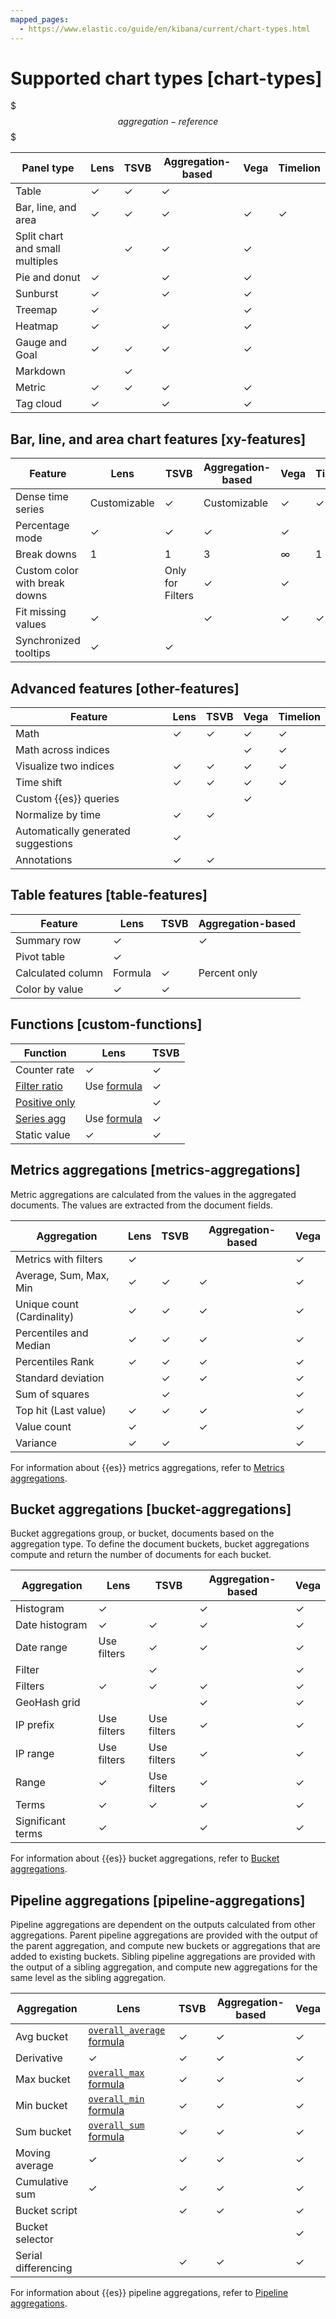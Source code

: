 ```yaml
---
mapped_pages:
  - https://www.elastic.co/guide/en/kibana/current/chart-types.html
---
```


# Supported chart types [chart-types]

$$$aggregation-reference$$$

| Panel type | **Lens** | **TSVB** | **Aggregation-based** | **Vega** | **Timelion** |
| --- | --- | --- | --- | --- | --- |
| Table | &check; | &check; | &check; |  |  |
| Bar, line, and area | &check; | &check; | &check; | &check; | &check; |
| Split chart and small multiples |  | &check; | &check; | &check; |  |
| Pie and donut | &check; |  | &check; | &check; |  |
| Sunburst | &check; |  | &check; | &check; |  |
| Treemap | &check; |  |  | &check; |  |
| Heatmap | &check; |  | &check; | &check; |  |
| Gauge and Goal | &check; | &check; | &check; | &check; |  |
| Markdown |  | &check; |  |  |  |
| Metric | &check; | &check; | &check; | &check; |  |
| Tag cloud | &check; |  | &check; | &check; |  |


## Bar, line, and area chart features [xy-features] 

| Feature | **Lens** | **TSVB** | **Aggregation-based** | **Vega** | **Timelion** |
| --- | --- | --- | --- | --- | --- |
| Dense time series | Customizable | &check; | Customizable | &check; | &check; |
| Percentage mode | &check; | &check; | &check; | &check; |  |
| Break downs | 1 | 1 | 3 | ∞ | 1 |
| Custom color with break downs |  | Only for Filters | &check; | &check; |  |
| Fit missing values | &check; |  | &check; | &check; | &check; |
| Synchronized tooltips | &check; | &check; |  |  |  |


## Advanced features [other-features] 

| Feature | **Lens** | **TSVB** | **Vega** | **Timelion** |
| --- | --- | --- | --- | --- |
| Math | &check; | &check; | &check; | &check; |
| Math across indices |  |  | &check; | &check; |
| Visualize two indices | &check; | &check; | &check; | &check; |
| Time shift | &check; | &check; | &check; | &check; |
| Custom {{es}} queries |  |  | &check; |  |
| Normalize by time | &check; | &check; |  |  |
| Automatically generated suggestions | &check; |  |  |  |
| Annotations | &check; | &check; |  |  |


## Table features [table-features] 

| Feature | **Lens** | **TSVB** | **Aggregation-based** |
| --- | --- | --- | --- |
| Summary row | &check; |  | &check; |
| Pivot table | &check; |  |  |
| Calculated column | Formula | &check; | Percent only |
| Color by value | &check; | &check; |  |


## Functions [custom-functions] 

| Function | **Lens** | **TSVB** |
| --- | --- | --- |
| Counter rate | &check; | &check; |
| [Filter ratio](legacy-editors/tsvb.md#tsvb-function-reference) | Use [formula](lens.md#lens-formulas) | &check; |
| [Positive only](legacy-editors/tsvb.md#tsvb-function-reference) |  | &check; |
| [Series agg](legacy-editors/tsvb.md#tsvb-function-reference) | Use [formula](lens.md#lens-formulas) | &check; |
| Static value | &check; | &check; |


## Metrics aggregations [metrics-aggregations] 

Metric aggregations are calculated from the values in the aggregated documents. The values are extracted from the document fields.

| Aggregation | **Lens** | **TSVB** | **Aggregation-based** | **Vega** |
| --- | --- | --- | --- | --- |
| Metrics with filters | &check; |  |  | &check; |
| Average, Sum, Max, Min | &check; | &check; | &check; | &check; |
| Unique count (Cardinality) | &check; | &check; | &check; | &check; |
| Percentiles and Median | &check; | &check; | &check; | &check; |
| Percentiles Rank | &check; | &check; | &check; | &check; |
| Standard deviation |  | &check; | &check; | &check; |
| Sum of squares |  | &check; |  | &check; |
| Top hit (Last value) | &check; | &check; | &check; | &check; |
| Value count | &check; |  | &check; | &check; |
| Variance | &check; | &check; |  | &check; |

For information about {{es}} metrics aggregations, refer to [Metrics aggregations](https://www.elastic.co/guide/en/elasticsearch/reference/current/search-aggregations-metrics.html).


## Bucket aggregations [bucket-aggregations] 

Bucket aggregations group, or bucket, documents based on the aggregation type. To define the document buckets, bucket aggregations compute and return the number of documents for each bucket.

| Aggregation | **Lens** | **TSVB** | **Aggregation-based** | **Vega** |
| --- | --- | --- | --- | --- |
| Histogram | &check; |  | &check; | &check; |
| Date histogram | &check; | &check; | &check; | &check; |
| Date range | Use filters | &check; | &check; | &check; |
| Filter |  | &check; |  | &check; |
| Filters | &check; | &check; | &check; | &check; |
| GeoHash grid |  |  | &check; | &check; |
| IP prefix | Use filters | Use filters | &check; | &check; |
| IP range | Use filters | Use filters | &check; | &check; |
| Range | &check; | Use filters | &check; | &check; |
| Terms | &check; | &check; | &check; | &check; |
| Significant terms | &check; |  | &check; | &check; |

For information about {{es}} bucket aggregations, refer to [Bucket aggregations](https://www.elastic.co/guide/en/elasticsearch/reference/current/search-aggregations-bucket.html).


## Pipeline aggregations [pipeline-aggregations] 

Pipeline aggregations are dependent on the outputs calculated from other aggregations. Parent pipeline aggregations are provided with the output of the parent aggregation, and compute new buckets or aggregations that are added to existing buckets. Sibling pipeline aggregations are provided with the output of a sibling aggregation, and compute new aggregations for the same level as the sibling aggregation.

| Aggregation | **Lens** | **TSVB** | **Aggregation-based** | **Vega** |
| --- | --- | --- | --- | --- |
| Avg bucket | [`overall_average` formula](lens.md#lens-formulas) | &check; | &check; | &check; |
| Derivative | &check; | &check; | &check; | &check; |
| Max bucket | [`overall_max` formula](lens.md#lens-formulas) | &check; | &check; | &check; |
| Min bucket | [`overall_min` formula](lens.md#lens-formulas) | &check; | &check; | &check; |
| Sum bucket | [`overall_sum` formula](lens.md#lens-formulas) | &check; | &check; | &check; |
| Moving average | &check; | &check; | &check; | &check; |
| Cumulative sum | &check; | &check; | &check; | &check; |
| Bucket script |  | &check; | &check; | &check; |
| Bucket selector |  |  |  | &check; |
| Serial differencing |  | &check; | &check; | &check; |

For information about {{es}} pipeline aggregations, refer to [Pipeline aggregations](https://www.elastic.co/guide/en/elasticsearch/reference/current/search-aggregations-pipeline.html).

